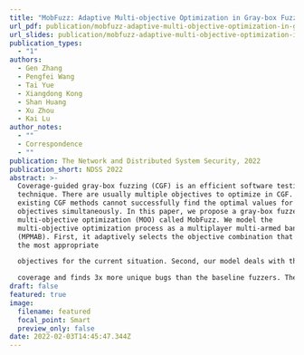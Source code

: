 ```yaml
---
title: "MobFuzz: Adaptive Multi-objective Optimization in Gray-box Fuzzing"
url_pdf: publication/mobfuzz-adaptive-multi-objective-optimization-in-gray-box-fuzzing/ndss22-fall-final314.pdf
url_slides: publication/mobfuzz-adaptive-multi-objective-optimization-in-gray-box-fuzzing/MobFuzz-NDSS2022-slides.pptx
publication_types:
  - "1"
authors:
  - Gen Zhang
  - Pengfei Wang
  - Tai Yue
  - Xiangdong Kong
  - Shan Huang
  - Xu Zhou
  - Kai Lu
author_notes:
  - ""
  - Correspondence
  - ""
publication: The Network and Distributed System Security, 2022
publication_short: NDSS 2022
abstract: >-
  Coverage-guided gray-box fuzzing (CGF) is an efficient software testing
  technique. There are usually multiple objectives to optimize in CGF. However,
  existing CGF methods cannot successfully find the optimal values for multiple
  objectives simultaneously. In this paper, we propose a gray-box fuzzer for
  multi-objective optimization (MOO) called MobFuzz. We model the
  multi-objective optimization process as a multiplayer multi-armed bandit
  (MPMAB). First, it adaptively selects the objective combination that contains
  the most appropriate

  objectives for the current situation. Second, our model deals with the power schedule, which adaptively allocates energy to the seeds under the chosen objective combination. In MobFuzz, we propose an evolutionary algorithm called NIC to optimize our chosen objectives simultaneously without incurring additional performance overhead. To prove the effectiveness of MobFuzz, we conduct experiments on 12 real-world programs and the MAGMA data set. Experiment results show that multi-objective optimization in MobFuzz outperforms single-objective fuzzing in the baseline fuzzers. In contrast to them, MobFuzz can select the optimal objective combination and increase the values of multiple objectives up to 107%, with at most a 55% reduction in the energy consumption. Moreover, MobFuzz has up to 6% more program

  coverage and finds 3x more unique bugs than the baseline fuzzers. The NIC algorithm has at least a 2x improvement with a performance overhead of approximately 3%.
draft: false
featured: true
image:
  filename: featured
  focal_point: Smart
  preview_only: false
date: 2022-02-03T14:45:47.344Z
---
```

